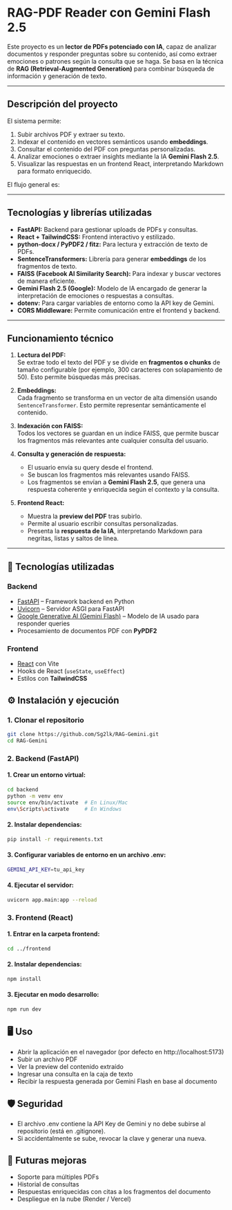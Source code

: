 # RAG-PDF Reader con Gemini Flash 2.5

Este proyecto es un **lector de PDFs potenciado con IA**, capaz de analizar documentos y responder preguntas sobre su contenido, así como extraer emociones o patrones según la consulta que se haga. Se basa en la técnica de **RAG (Retrieval-Augmented Generation)** para combinar búsqueda de información y generación de texto.

---

## Descripción del proyecto

El sistema permite:

1. Subir archivos PDF y extraer su texto.
2. Indexar el contenido en vectores semánticos usando **embeddings**.
3. Consultar el contenido del PDF con preguntas personalizadas.
4. Analizar emociones o extraer insights mediante la IA **Gemini Flash 2.5**.
5. Visualizar las respuestas en un frontend React, interpretando Markdown para formato enriquecido.

El flujo general es:

---

## Tecnologías y librerías utilizadas

- **FastAPI:** Backend para gestionar uploads de PDFs y consultas.
- **React + TailwindCSS:** Frontend interactivo y estilizado.
- **python-docx / PyPDF2 / fitz:** Para lectura y extracción de texto de PDFs.
- **SentenceTransformers:** Librería para generar **embeddings** de los fragmentos de texto.
- **FAISS (Facebook AI Similarity Search):** Para indexar y buscar vectores de manera eficiente.
- **Gemini Flash 2.5 (Google):** Modelo de IA encargado de generar la interpretación de emociones o respuestas a consultas.
- **dotenv:** Para cargar variables de entorno como la API key de Gemini.
- **CORS Middleware:** Permite comunicación entre el frontend y backend.

---

## Funcionamiento técnico

1. **Lectura del PDF:**  
   Se extrae todo el texto del PDF y se divide en **fragmentos o chunks** de tamaño configurable (por ejemplo, 300 caracteres con solapamiento de 50). Esto permite búsquedas más precisas.

2. **Embeddings:**  
   Cada fragmento se transforma en un vector de alta dimensión usando `SentenceTransformer`. Esto permite representar semánticamente el contenido.

3. **Indexación con FAISS:**  
   Todos los vectores se guardan en un índice FAISS, que permite buscar los fragmentos más relevantes ante cualquier consulta del usuario.

4. **Consulta y generación de respuesta:**  
   - El usuario envía su query desde el frontend.  
   - Se buscan los fragmentos más relevantes usando FAISS.  
   - Los fragmentos se envían a **Gemini Flash 2.5**, que genera una respuesta coherente y enriquecida según el contexto y la consulta.

5. **Frontend React:**  
   - Muestra la **preview del PDF** tras subirlo.  
   - Permite al usuario escribir consultas personalizadas.  
   - Presenta la **respuesta de la IA**, interpretando Markdown para negritas, listas y saltos de línea.

---

## 🚀 Tecnologías utilizadas

### Backend
- [FastAPI](https://fastapi.tiangolo.com/) – Framework backend en Python
- [Uvicorn](https://www.uvicorn.org/) – Servidor ASGI para FastAPI
- [Google Generative AI (Gemini Flash)](https://ai.google.dev/) – Modelo de IA usado para responder queries
- Procesamiento de documentos PDF con **PyPDF2**

### Frontend
- [React](https://react.dev/) con Vite
- Hooks de React (`useState`, `useEffect`)
- Estilos con **TailwindCSS**

## ⚙️ Instalación y ejecución

### 1. Clonar el repositorio
  ```bash
  git clone https://github.com/Sg2lk/RAG-Gemini.git
  cd RAG-Gemini
  ```

### 2. Backend (FastAPI)
  #### 1. Crear un entorno virtual:
  ```bash
  cd backend
  python -m venv env
  source env/bin/activate  # En Linux/Mac
  env\Scripts\activate     # En Windows
  ```
  #### 2. Instalar dependencias:
  ```bash
  pip install -r requirements.txt
  ```
  #### 3. Configurar variables de entorno en un archivo .env:
  ```bash
  GEMINI_API_KEY=tu_api_key
  ```
  #### 4. Ejecutar el servidor:
  ```bash
  uvicorn app.main:app --reload
  ```

### 3. Frontend (React)
  #### 1. Entrar en la carpeta frontend:
  ```bash
  cd ../frontend
  ```

  #### 2. Instalar dependencias:
  ```bash
  npm install
  ```

  #### 3. Ejecutar en modo desarrollo:
  ```bash
  npm run dev
  ```

## 🖥️ Uso

- Abrir la aplicación en el navegador (por defecto en http://localhost:5173)
- Subir un archivo PDF
- Ver la preview del contenido extraído
- Ingresar una consulta en la caja de texto
- Recibir la respuesta generada por Gemini Flash en base al documento

## 🛡️ Seguridad
- El archivo .env contiene la API Key de Gemini y no debe subirse al repositorio (está en .gitignore).
- Si accidentalmente se sube, revocar la clave y generar una nueva.

## 🌟 Futuras mejoras
- Soporte para múltiples PDFs
- Historial de consultas
- Respuestas enriquecidas con citas a los fragmentos del documento
- Despliegue en la nube (Render / Vercel)
